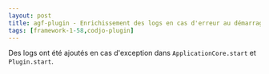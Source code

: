 ```yaml
---
layout: post
title: agf-plugin - Enrichissement des logs en cas d'erreur au démarrage des socles
tags: [framework-1-58,codjo-plugin]
---
```

Des logs ont été ajoutés en cas d'exception dans ```ApplicationCore.start``` et ```Plugin.start```.